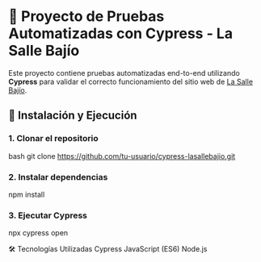 # 🧪 Proyecto de Pruebas Automatizadas con Cypress - La Salle Bajío

Este proyecto contiene pruebas automatizadas end-to-end utilizando **Cypress** para validar el correcto funcionamiento del sitio web de [La Salle Bajío](https://www.lasallebajio.edu.mx/).


## 🚀 Instalación y Ejecución

### 1. Clonar el repositorio

bash
git clone https://github.com/tu-usuario/cypress-lasallebajio.git

### 2. Instalar dependencias
npm install 

### 3. Ejecutar Cypress 
npx cypress open

🛠 Tecnologías Utilizadas
Cypress
JavaScript (ES6)
Node.js


